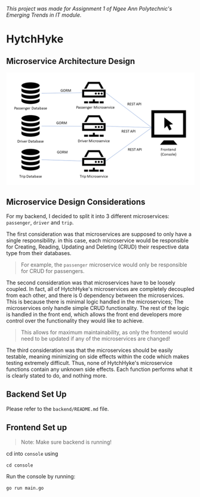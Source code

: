 _This project was made for Assignment 1 of Ngee Ann Polytechnic's Emerging Trends in IT module._ 

# HytchHyke

## Microservice Architecture Design

![Architecture Diagram](./architecture_diagram.png)

## Microservice Design Considerations

For my backend, I decided to split it into 3 different microservices: `passenger`, `driver` and `trip`. 

The first consideration was that microservices are supposed to only have a single responsibility. in this case, each microservice would be responsible for Creating, Reading, Updating and Deleting (CRUD) their respective data type from their databases. 

> For example, the `passenger` microservice would only be responsible for CRUD for passengers. 

The second consideration was that microservices have to be loosely coupled. In fact, all of HytchHyke's microservices are completely decoupled from each other, and there is 0 dependency between the microservices. This is because there is minimal logic handled in the microservices; The microservices only handle simple CRUD functionality. The rest of the logic is handled in the front end, which allows the front end developers more control over the functionality they would like to achieve.

> This allows for maximum maintainability, as only the frontend would need to be updated if any of the microservices are changed! 

The third consideration was that the microservices should be easily testable, meaning minimizing on side effects within the code which makes testing extremely difficult. Thus, none of HytchHyke's microservice functions contain any unknown side effects. Each function performs what it is clearly stated to do, and nothing more.

## Backend Set Up
Please refer to the `backend/README.md` file.

## Frontend Set up
> Note: Make sure backend is running!

cd into `console` using
```
cd console
```

Run the console by running:
```
go run main.go
```
